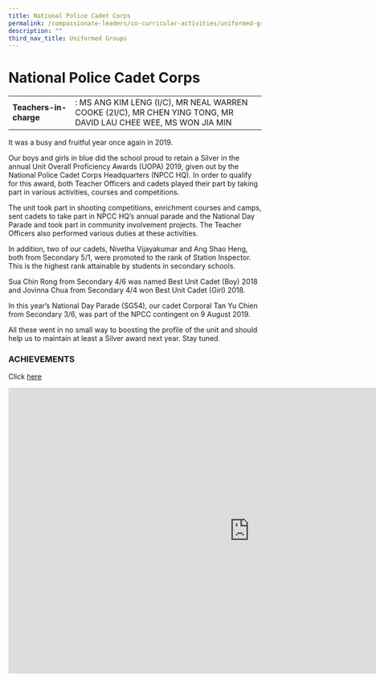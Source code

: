 ```yaml
---
title: National Police Cadet Corps
permalink: /compassionate-leaders/co-curricular-activities/uniformed-groups/national-police-cadet-corps/
description: ""
third_nav_title: Uniformed Groups
---
```

# **National Police Cadet Corps**

|  	|  	|
|---	|---	|
| **Teachers-in-charge** 	| : MS ANG KIM LENG (I/C), MR NEAL WARREN COOKE (2I/C), MR CHEN YING TONG, MR DAVID LAU CHEE WEE, MS WON JIA MIN 	|

It was a busy and fruitful year once again in 2019.

  

Our boys and girls in blue did the school proud to retain a Silver in the annual Unit Overall Proficiency Awards (UOPA) 2019, given out by the National Police Cadet Corps Headquarters (NPCC HQ). In order to qualify for this award, both Teacher Officers and cadets played their part by taking part in various activities, courses and competitions.&nbsp;

  

The unit took part in shooting competitions, enrichment courses and camps, sent cadets to take part in NPCC HQ’s annual parade and the National Day Parade and took part in community involvement projects. The Teacher Officers also performed various duties at these activities.

  

In addition, two of our cadets, Nivetha Vijayakumar and Ang Shao Heng, both from Secondary 5/1, were promoted to the rank of Station Inspector. This is the highest rank attainable by students in secondary schools.&nbsp;

  

Sua Chin Rong from Secondary 4/6 was named Best Unit Cadet (Boy) 2018 and Jovinna Chua from Secondary 4/4 won Best Unit Cadet (Girl) 2018.&nbsp;

In this year’s National Day Parade (SG54), our cadet Corporal Tan Yu Chien from Secondary 3/6, was part of the NPCC contingent on 9 August 2019.

All these went in no small way to boosting the profile of the unit and should help us to maintain at least a Silver award next year. Stay tuned.


### ACHIEVEMENTS  

Click&nbsp;[here](https://staging.du7l9z039t2jh.amplifyapp.com/compassionate-leaders/cca-achievements/)


<iframe allowfullscreen="true" height="569" width="960" frameborder="0" src="https://docs.google.com/presentation/d/e/2PACX-1vTfJERKxIFMEsLbMMpZpaU2p3F9_y4ZV3RHzIuZJ9INowNhmEOFD0Q4g7Xl3_T7ekZgut-qxx-b8MW6/embed?start=false&amp;loop=false&amp;delayms=3000"></iframe>